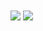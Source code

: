 <img src="https://github-readme-stats.vercel.app/api/?username=lon21&show_icons=true&include_all_commits&theme=dark" align="center">
<img src="https://github-readme-stats.vercel.app/api/top-langs/?username=lon21" align="center">
